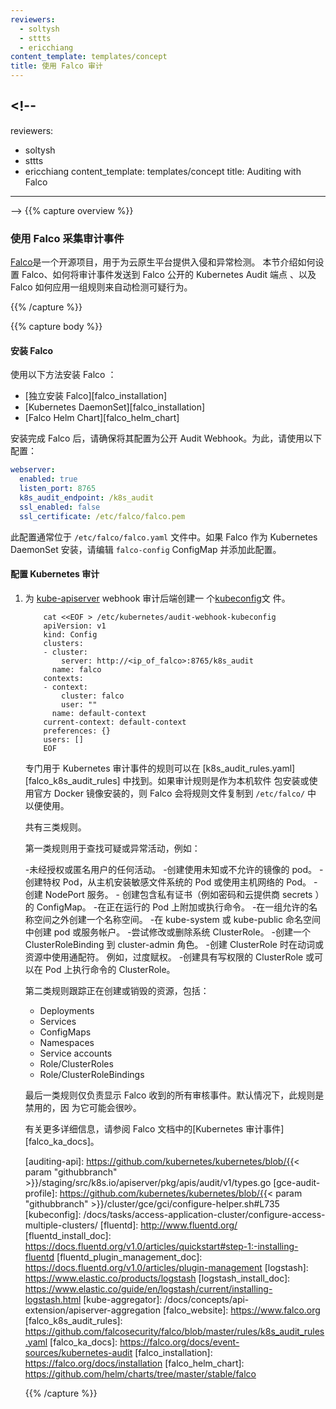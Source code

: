 ```yaml
---
reviewers:
  - soltysh
  - sttts
  - ericchiang
content_template: templates/concept
title: 使用 Falco 审计
---
```


## <!--

reviewers:

- soltysh
- sttts
- ericchiang content_template: templates/concept title: Auditing with Falco

---

--> {{% capture overview %}}

<!--
### Use Falco to collect audit events
-->

### 使用 Falco 采集审计事件

<!--
[Falco](https://falco.org/) is an open source project for intrusion and abnormality detection for Cloud Native platforms.
This section describes how to set up Falco, how to send audit events to the Kubernetes Audit endpoint exposed by Falco, and how Falco applies a set of rules to automatically detect suspicious behavior.
-->

[Falco](https://falco.org/)是一个开源项目，用于为云原生平台提供入侵和异常检测。
本节介绍如何设置 Falco、如何将审计事件发送到 Falco 公开的 Kubernetes Audit 端点
、以及 Falco 如何应用一组规则来自动检测可疑行为。

{{% /capture %}}

{{% capture body %}}

<!--
#### Install Falco
-->

#### 安装 Falco

<!--
Install Falco by using one of the following methods:
-->

使用以下方法安装 Falco ：

<!--
- [Standalone Falco][falco_installation]
- [Kubernetes DaemonSet][falco_installation]
- [Falco Helm Chart][falco_helm_chart]
-->

- [独立安装 Falco][falco_installation]
- [Kubernetes DaemonSet][falco_installation]
- [Falco Helm Chart][falco_helm_chart]

<!--
Once Falco is installed make sure it is configured to expose the Audit webhook. To do so, use the following configuration:
-->

安装完成 Falco 后，请确保将其配置为公开 Audit Webhook。为此，请使用以下配置：

```yaml
webserver:
  enabled: true
  listen_port: 8765
  k8s_audit_endpoint: /k8s_audit
  ssl_enabled: false
  ssl_certificate: /etc/falco/falco.pem
```

<!--
This configuration is typically found in the `/etc/falco/falco.yaml` file. If Falco is installed as a Kubernetes DaemonSet, edit the `falco-config` ConfigMap and add this configuration.
-->

此配置通常位于 `/etc/falco/falco.yaml` 文件中。如果 Falco 作为 Kubernetes
DaemonSet 安装，请编辑 `falco-config` ConfigMap 并添加此配置。

<!--
#### Configure Kubernetes Audit
-->

#### 配置 Kubernetes 审计

<!--
1. Create a [kubeconfig file](/docs/concepts/configuration/organize-cluster-access-kubeconfig/) for the [kube-apiserver][kube-apiserver] webhook audit backend.

        cat <<EOF > /etc/kubernetes/audit-webhook-kubeconfig
        apiVersion: v1
        kind: Config
        clusters:
        - cluster:
            server: http://<ip_of_falco>:8765/k8s_audit
          name: falco
        contexts:
        - context:
            cluster: falco
            user: ""
          name: default-context
        current-context: default-context
        preferences: {}
        users: []
        EOF
-->

1.  为 [kube-apiserver][kube-apiserver] webhook 审计后端创建一
    个[kubeconfig](/docs/concepts/configuration/organize-cluster-access-kubeconfig/)文
    件。

            cat <<EOF > /etc/kubernetes/audit-webhook-kubeconfig
            apiVersion: v1
            kind: Config
            clusters:
            - cluster:
                server: http://<ip_of_falco>:8765/k8s_audit
              name: falco
            contexts:
            - context:
                cluster: falco
                user: ""
              name: default-context
            current-context: default-context
            preferences: {}
            users: []
            EOF

    <!--

1.  Start [kube-apiserver][kube-apiserver] with the following options:

        ```shell
        --audit-policy-file=/etc/kubernetes/audit-policy.yaml --audit-webhook-config-file=/etc/kubernetes/audit-webhook-kubeconfig
        ```

    -->

1.  使用以下选项启动 [kube-apiserver][kube-apiserver]：

        ```shell
        --audit-policy-file=/etc/kubernetes/audit-policy.yaml --audit-webhook-config-file=/etc/kubernetes/audit-webhook-kubeconfig
        ```

    <!--

#### Audit Rules

-->

#### 审计规则

<!--
Rules devoted to Kubernetes Audit Events can be found in [k8s_audit_rules.yaml][falco_k8s_audit_rules]. If Audit Rules is installed as a native package or using the official Docker images, Falco copies the rules file to `/etc/falco/`, so they are available for use.

There are three classes of rules.

The first class of rules looks for suspicious or exceptional activities, such as:
-->

专门用于 Kubernetes 审计事件的规则可以在
[k8s_audit_rules.yaml][falco_k8s_audit_rules] 中找到。如果审计规则是作为本机软件
包安装或使用官方 Docker 镜像安装的，则 Falco 会将规则文件复制到 `/etc/falco/` 中
以便使用。

共有三类规则。

第一类规则用于查找可疑或异常活动，例如：

<!--
- Any activity by an unauthorized or anonymous user.
- Creating a pod with an unknown or disallowed image.
- Creating a privileged pod, a pod mounting a sensitive filesystem from the host, or a pod using host networking.
- Creating a NodePort service.
- Creating a ConfigMap containing private credentials, such as passwords and cloud provider secrets.
- Attaching to or executing a command on a running pod.
- Creating a namespace external to a set of allowed namespaces.
- Creating a pod or service account in the kube-system or kube-public namespaces.
- Trying to modify or delete a system ClusterRole.
- Creating a ClusterRoleBinding to the cluster-admin role.
- Creating a ClusterRole with wildcarded verbs or resources. For example,  overly permissive.
- Creating a ClusterRole with write permissions or a ClusterRole that can execute commands on pods.
-->

-未经授权或匿名用户的任何活动。 -创建使用未知或不允许的镜像的 pod。 -创建特权
Pod，从主机安装敏感文件系统的 Pod 或使用主机网络的 Pod。 -创建 NodePort 服务。 -
创建包含私有证书（例如密码和云提供商 secrets ）的 ConfigMap。 -在正在运行的 Pod
上附加或执行命令。 -在一组允许的名称空间之外创建一个名称空间。 -在 kube-system
或 kube-public 命名空间中创建 pod 或服务帐户。 -尝试修改或删除系统
ClusterRole。 -创建一个 ClusterRoleBinding 到 cluster-admin 角色。 -创建
ClusterRole 时在动词或资源中使用通配符。 例如，过度赋权。 -创建具有写权限的
ClusterRole 或可以在 Pod 上执行命令的 ClusterRole。

<!--
A second class of rules tracks resources being created or destroyed, including:

- Deployments
- Services
- ConfigMaps
- Namespaces
- Service accounts
- Role/ClusterRoles
- Role/ClusterRoleBindings
-->

第二类规则跟踪正在创建或销毁的资源，包括：

- Deployments
- Services
- ConfigMaps
- Namespaces
- Service accounts
- Role/ClusterRoles
- Role/ClusterRoleBindings

<!--
The final class of rules simply displays any Audit Event received by Falco. This rule is disabled by default, as it can be quite noisy.

For further details, see [Kubernetes Audit Events][falco_ka_docs] in the Falco documentation.
-->

最后一类规则仅负责显示 Falco 收到的所有审核事件。默认情况下，此规则是禁用的，因
为它可能会很吵。

有关更多详细信息，请参阅 Falco 文档中的[Kubernetes 审计事件][falco_ka_docs]。

<!--
[kube-apiserver]: /docs/admin/kube-apiserver
[auditing-proposal]: https://github.com/kubernetes/community/blob/master/contributors/design-proposals/api-machinery/auditing.md
[auditing-api]: https://github.com/kubernetes/kubernetes/blob/{{< param "githubbranch" >}}/staging/src/k8s.io/apiserver/pkg/apis/audit/v1/types.go
[gce-audit-profile]: https://github.com/kubernetes/kubernetes/blob/{{< param "githubbranch" >}}/cluster/gce/gci/configure-helper.sh#L735
[kubeconfig]: /docs/tasks/access-application-cluster/configure-access-multiple-clusters/
[fluentd]: http://www.fluentd.org/
[fluentd_install_doc]: https://docs.fluentd.org/v1.0/articles/quickstart#step-1:-installing-fluentd
[fluentd_plugin_management_doc]: https://docs.fluentd.org/v1.0/articles/plugin-management
[logstash]: https://www.elastic.co/products/logstash
[logstash_install_doc]: https://www.elastic.co/guide/en/logstash/current/installing-logstash.html
[kube-aggregator]: /docs/concepts/api-extension/apiserver-aggregation
[falco_website]: https://www.falco.org
[falco_k8s_audit_rules]: https://github.com/falcosecurity/falco/blob/master/rules/k8s_audit_rules.yaml
[falco_ka_docs]: https://falco.org/docs/event-sources/kubernetes-audit
[falco_installation]: https://falco.org/docs/installation
[falco_helm_chart]: https://github.com/helm/charts/tree/master/stable/falco
-->

[kube-apiserver]: /docs/admin/kube-apiserver
[auditing-proposal]:
  https://github.com/kubernetes/community/blob/master/contributors/design-proposals/api-machinery/auditing.md

[auditing-api]: https://github.com/kubernetes/kubernetes/blob/{{< param
"githubbranch" >}}/staging/src/k8s.io/apiserver/pkg/apis/audit/v1/types.go
[gce-audit-profile]: https://github.com/kubernetes/kubernetes/blob/{{< param
"githubbranch" >}}/cluster/gce/gci/configure-helper.sh#L735 [kubeconfig]:
/docs/tasks/access-application-cluster/configure-access-multiple-clusters/
[fluentd]: http://www.fluentd.org/ [fluentd_install_doc]:
https://docs.fluentd.org/v1.0/articles/quickstart#step-1:-installing-fluentd
[fluentd_plugin_management_doc]:
https://docs.fluentd.org/v1.0/articles/plugin-management [logstash]:
https://www.elastic.co/products/logstash [logstash_install_doc]:
https://www.elastic.co/guide/en/logstash/current/installing-logstash.html
[kube-aggregator]: /docs/concepts/api-extension/apiserver-aggregation
[falco_website]: https://www.falco.org [falco_k8s_audit_rules]:
https://github.com/falcosecurity/falco/blob/master/rules/k8s_audit_rules.yaml
[falco_ka_docs]: https://falco.org/docs/event-sources/kubernetes-audit
[falco_installation]: https://falco.org/docs/installation [falco_helm_chart]:
https://github.com/helm/charts/tree/master/stable/falco

{{% /capture %}}

